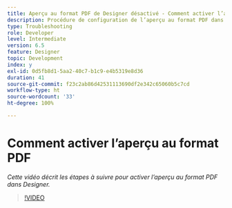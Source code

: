 ```yaml
---
title: Aperçu au format PDF de Designer désactivé - Comment activer l’aperçu au format PDF
description: Procédure de configuration de l’aperçu au format PDF dans Designer
type: Troubleshooting
role: Developer
level: Intermediate
version: 6.5
feature: Designer
topic: Development
index: y
exl-id: 0d5fb8d1-5aa2-40c7-b1c9-e4b5319e8d36
duration: 41
source-git-commit: f23c2ab86d42531113690df2e342c65060b5c7cd
workflow-type: ht
source-wordcount: '33'
ht-degree: 100%

---
```


# Comment activer l’aperçu au format PDF

*Cette vidéo décrit les étapes à suivre pour activer l’aperçu au format PDF dans Designer.*

>[!VIDEO](https://video.tv.adobe.com/v/335500?quality=12&learn=on)
